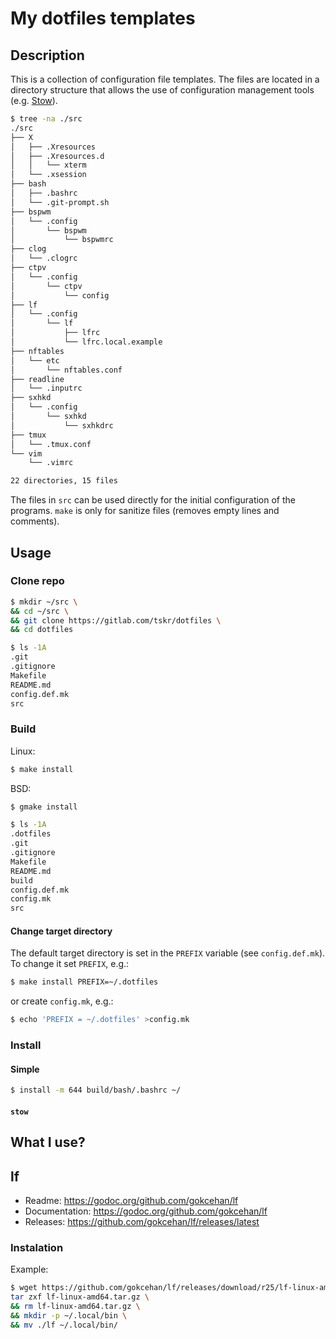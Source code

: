 # My dotfiles templates

## Description

This is a collection of configuration file templates. The files are located in a directory 
structure that allows the use of configuration management tools (e.g. [Stow]).

```sh
$ tree -na ./src
./src
├── X
│   ├── .Xresources
│   ├── .Xresources.d
│   │   └── xterm
│   └── .xsession
├── bash
│   ├── .bashrc
│   └── .git-prompt.sh
├── bspwm
│   └── .config
│       └── bspwm
│           └── bspwmrc
├── clog
│   └── .clogrc
├── ctpv
│   └── .config
│       └── ctpv
│           └── config
├── lf
│   └── .config
│       └── lf
│           ├── lfrc
│           └── lfrc.local.example
├── nftables
│   └── etc
│       └── nftables.conf
├── readline
│   └── .inputrc
├── sxhkd
│   └── .config
│       └── sxhkd
│           └── sxhkdrc
├── tmux
│   └── .tmux.conf
└── vim
    └── .vimrc

22 directories, 15 files
```

The files in `src` can be used directly for the initial configuration of the programs. 
`make` is only for sanitize files (removes empty lines and comments).

## Usage

### Clone repo

```sh
$ mkdir ~/src \
&& cd ~/src \
&& git clone https://gitlab.com/tskr/dotfiles \
&& cd dotfiles
```

```sh
$ ls -1A
.git
.gitignore
Makefile
README.md
config.def.mk
src
```

### Build

Linux:
```sh
$ make install
```

BSD:
```sh
$ gmake install
```

```sh
$ ls -1A
.dotfiles
.git
.gitignore
Makefile
README.md
build
config.def.mk
config.mk
src
```

#### Change target directory

The default target directory is set in the `PREFIX` variable (see `config.def.mk`). 
To change it set `PREFIX`, e.g.:

```sh
$ make install PREFIX=~/.dotfiles
```
or create `config.mk`, e.g.:

```sh
$ echo 'PREFIX = ~/.dotfiles' >config.mk
```

### Install

#### Simple

```sh
$ install -m 644 build/bash/.bashrc ~/
```

#### `stow`

## What I use?


## lf

- Readme: https://godoc.org/github.com/gokcehan/lf
- Documentation: https://godoc.org/github.com/gokcehan/lf
- Releases: https://github.com/gokcehan/lf/releases/latest


### Instalation

Example:

```sh
$ wget https://github.com/gokcehan/lf/releases/download/r25/lf-linux-amd64.tar.gz
tar zxf lf-linux-amd64.tar.gz \
&& rm lf-linux-amd64.tar.gz \
&& mkdir -p ~/.local/bin \
&& mv ./lf ~/.local/bin/
```

[Stow]: <https://www.gnu.org/software/stow/>

